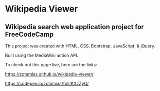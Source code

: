# Wikipedia Viewer

## Wikipedia search web application project for FreeCodeCamp

This project was created with HTML, CSS, Bootstrap, JavaScript, & jQuery.

Built using the MediaWiki action API.

To check out this page live, here are the links:

https://zotamias.github.io/wikipedia-viewer/

https://codepen.io/zotamias/full/KXzZyQ/
